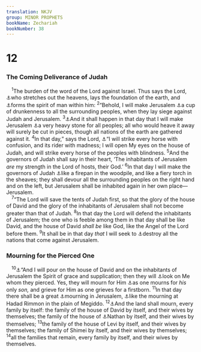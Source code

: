 ```yaml
---
translation: NKJV
group: MINOR PROPHETS
bookName: Zechariah 
bookNumber: 38
---
```


<div class="title"><h1>12</h1><h3>The Coming Deliverance of Judah</h3></div>
<span class="verse xa_12_1"> <sup>1</sup>The burden of the word of the Lord against Israel. Thus says the Lord, <a data-toggle="tooltip" data-placement="bottom" title="Is. 42:5; 44:24">⚓</a>who stretches out the heavens, lays the foundation of the earth, and <a data-toggle="tooltip" data-placement="bottom" title="Num. 16:22; (Eccl. 12:7; Is. 57:16); Heb. 12:9">⚓</a>forms the spirit of man within him: </span>
<span class="verse xa_12_2"><sup>2</sup>“Behold, I will make Jerusalem <a data-toggle="tooltip" data-placement="bottom" title="Is. 51:17">⚓</a>a cup of drunkenness to all the surrounding peoples, when they lay siege against Judah and Jerusalem. </span>
<span class="verse xa_12_3"><sup>3</sup><a data-toggle="tooltip" data-placement="bottom" title="Zech. 12:4, 6, 8; 13:1">⚓</a>And it shall happen in that day that I will make Jerusalem <a data-toggle="tooltip" data-placement="bottom" title="Matt. 21:44">⚓</a>a very heavy stone for all peoples; all who would heave it away will surely be cut in pieces, though all nations of the earth are gathered against it. </span>
<span class="verse xa_12_4"><sup>4</sup>In that day,” says the Lord, <a data-toggle="tooltip" data-placement="bottom" title="Ps. 76:6; Ezek. 38:4">⚓</a>“I will strike every horse with confusion, and its rider with madness; I will open My eyes on the house of Judah, and will strike every horse of the peoples with blindness. </span>
<span class="verse xa_12_5"><sup>5</sup>And the governors of Judah shall say in their heart, ‘The inhabitants of Jerusalem <i>are</i> my strength in the Lord of hosts, their God.’ </span>
<span class="verse xa_12_6"><sup>6</sup>In that day I will make the governors of Judah <a data-toggle="tooltip" data-placement="bottom" title="Is. 10:17, 18; Obad. 18; Zech. 11:1">⚓</a>like a firepan in the woodpile, and like a fiery torch in the sheaves; they shall devour all the surrounding peoples on the right hand and on the left, but Jerusalem shall be inhabited again in her own place—Jerusalem.<br/></span>
<span class="verse xa_12_7"> <sup>7</sup>“The Lord will save the tents of Judah first, so that the glory of the house of David and the glory of the inhabitants of Jerusalem shall not become greater than that of Judah. </span>
<span class="verse xa_12_8"><sup>8</sup>In that day the Lord will defend the inhabitants of Jerusalem; the one who is feeble among them in that day shall be like David, and the house of David <i>shall</i> <i>be</i> like God, like the Angel of the Lord before them. </span>
<span class="verse xa_12_9"><sup>9</sup>It shall be in that day <i>that</i> I will seek to <a data-toggle="tooltip" data-placement="bottom" title="Hag. 2:22">⚓</a>destroy all the nations that come against Jerusalem.<br/></span>
<div class="title"><h3>Mourning for the Pierced One</h3></div>
<span class="verse xa_12_10"> <sup>10</sup><a data-toggle="tooltip" data-placement="bottom" title="Jer. 31:9; 50:4; Ezek. 39:29; (Joel 2:28, 29)">⚓</a>“And I will pour on the house of David and on the inhabitants of Jerusalem the Spirit of grace and supplication; then they will <a data-toggle="tooltip" data-placement="bottom" title="John 19:34, 37; 20:27; (Rev. 1:7)">⚓</a>look on Me whom they pierced. Yes, they will mourn for Him <a data-toggle="tooltip" data-placement="bottom" title="Jer. 6:26; Amos 8:10">⚓</a>as one mourns for <i>his</i> only <i>son,</i> and grieve for Him as one grieves for a firstborn. </span>
<span class="verse xa_12_11"><sup>11</sup>In that day there shall be a great <a data-toggle="tooltip" data-placement="bottom" title="(Matt. 24:30); Acts 2:37; (Rev. 1:7)">⚓</a>mourning in Jerusalem, <a data-toggle="tooltip" data-placement="bottom" title="2 Kin. 23:29">⚓</a>like the mourning at Hadad Rimmon in the plain of Megiddo. </span>
<span class="verse xa_12_12"><sup>12</sup><a data-toggle="tooltip" data-placement="bottom" title="(Matt. 24:30; Rev. 1:7)">⚓</a>And the land shall mourn, every family by itself: the family of the house of David by itself, and their wives by themselves; the family of the house of <a data-toggle="tooltip" data-placement="bottom" title="Luke 3:31">⚓</a>Nathan by itself, and their wives by themselves; </span>
<span class="verse xa_12_13"><sup>13</sup>the family of the house of Levi by itself, and their wives by themselves; the family of Shimei by itself, and their wives by themselves; </span>
<span class="verse xa_12_14"><sup>14</sup>all the families that remain, every family by itself, and their wives by themselves.<br/></span>
